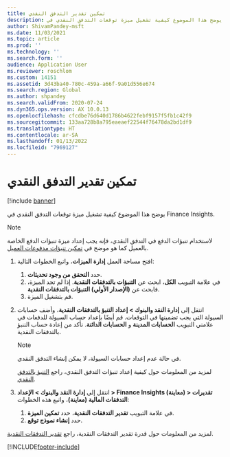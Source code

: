 ```yaml
---
title: تمكين تقدير التدفق النقدي
description: يوضح هذا الموضوع كيفية تشغيل ميزة توقعات التدفق النقدي في Finance Insights.
author: ShivamPandey-msft
ms.date: 11/03/2021
ms.topic: article
ms.prod: ''
ms.technology: ''
ms.search.form: ''
audience: Application User
ms.reviewer: roschlom
ms.custom: 14151
ms.assetid: 3d43ba40-780c-459a-a66f-9a01d556e674
ms.search.region: Global
ms.author: shpandey
ms.search.validFrom: 2020-07-24
ms.dyn365.ops.version: AX 10.0.13
ms.openlocfilehash: cfcdbe76d640d1786b4622febf9157f5fb1c42f9
ms.sourcegitcommit: 133aa728b8a795eaeaef22544f76478da2bd1df9
ms.translationtype: HT
ms.contentlocale: ar-SA
ms.lasthandoff: 01/13/2022
ms.locfileid: "7969127"
---
```

# <a name="enable-cash-flow-forecasting"></a>تمكين تقدير التدفق النقدي

[!include [banner](../includes/banner.md)]

يوضح هذا الموضوع كيفية تشغيل ميزة توقعات التدفق النقدي في Finance Insights.

> [!NOTE]
> لاستخدام تنبؤات الدفع في التدفق النقدي، فإنه يجب إعداد ميزة تنبؤات الدفع الخاصة بالعميل كما هو موضح في [تمكين تنبؤات مدفوعات العميل](enable-cust-paymnt-prediction.md).
  
1. افتح مساحة العمل **إدارة الميزات**، واتبع الخطوات التالية:

    1. حدد **التحقق من وجود تحديثات**.
    2. في علامة التبويب **الكل**، ابحث عن **التنبؤات بالتدفقات النقدية**. إذا لم تجد الميزة، فابحث عن **(الإصدار الأولي) التنبؤات بالتدفقات النقدية**. 
    3. قم بتشغيل الميزة.

2. انتقل إلى **إدارة النقد والبنوك \> إعداد التنبؤ بالتدفقات النقدية**، وأضف حسابات السيولة التي يجب تضمينها في التوقعات. قم أيضًا بإعداد حساب السيولة للدفعات في علامتي التبويب **الحسابات المدينة** و **الحسابات الدائنة**. تأكد من إعادة حساب التنبؤ بالتدفقات النقدية.

    > [!NOTE]
    > في حالة عدم إعداد حسابات السيولة، لا يمكن إنشاء التدفق النقدي.
    >
    > لمزيد من المعلومات حول كيفية إعداد تنبؤات التدفق النقدي، راجع [التنبؤ بالتدفق النقدي](../cash-bank-management/cash-flow-forecasting.md).

3. انتقل إلى **إدارة النقد والبنوك \> الإعداد \> Finance Insights (معاينة) \> تقديرات التدفقات المالية (معاينة)**، واتبع هذه الخطوات:

    1. في علامة التبويب **تقدير التدفقات النقدية**، حدد **تمكين الميزة**.
    2. حدد **إنشاء نموذج توقع**.

لمزيد من المعلومات حول قدرة تقدير التدفقات النقدية، راجع [تقدير التدفقات النقدية](cash-flow-forecast-intro.md).

[!INCLUDE[footer-include](../../includes/footer-banner.md)]
